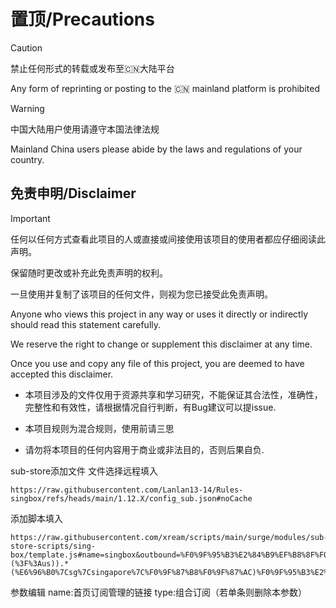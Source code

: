 # 置顶/Precautions

> [!Caution]
> 禁止任何形式的转载或发布至🇨🇳大陆平台
>
> Any form of reprinting or posting to the 🇨🇳 mainland platform is prohibited

> [!WARNING]
> 中国大陆用户使用请遵守本国法律法规
>
> Mainland China users please abide by the laws and regulations of your country.
>

## 免责申明/Disclaimer

> [!IMPORTANT]
> 任何以任何方式查看此项目的人或直接或间接使用该项目的使用者都应仔细阅读此声明。
>
> 保留随时更改或补充此免责声明的权利。
>
> 一旦使用并复制了该项目的任何文件，则视为您已接受此免责声明。
>
> Anyone who views this project in any way or uses it directly or indirectly should read this statement carefully.
>
> We reserve the right to change or supplement this disclaimer at any time.
>
> Once you use and copy any file of this project, you are deemed to have accepted this disclaimer.

- 本项目涉及的文件仅用于资源共享和学习研究，不能保证其合法性，准确性，完整性和有效性，请根据情况自行判断，有Bug建议可以提issue.

- 本项目规则为混合规则，使用前请三思

- 请勿将本项目的任何内容用于商业或非法目的，否则后果自负.

sub-store添加文件
文件选择远程填入
```
https://raw.githubusercontent.com/Lanlan13-14/Rules-singbox/refs/heads/main/1.12.X/config_sub.json#noCache
```

添加脚本填入
```
https://raw.githubusercontent.com/xream/scripts/main/surge/modules/sub-store-scripts/sing-box/template.js#name=singbox&outbound=%F0%9F%95%B3%E2%84%B9%EF%B8%8F%F0%9F%87%AD%F0%9F%87%B0%20%E9%A6%99%E6%B8%AF%F0%9F%8F%B7%E2%84%B9%EF%B8%8F%E6%B8%AF%7Chk%7Chongkong%7Ckong%20kong%7C%F0%9F%87%AD%F0%9F%87%B0%F0%9F%95%B3%E2%84%B9%EF%B8%8F%F0%9F%87%B9%F0%9F%87%BC%20%E5%8F%B0%E6%B9%BE%F0%9F%8F%B7%E2%84%B9%EF%B8%8F%E5%8F%B0%7Ctw%7Ctaiwan%7C%F0%9F%87%B9%F0%9F%87%BC%F0%9F%95%B3%E2%84%B9%EF%B8%8F%F0%9F%87%AF%F0%9F%87%B5%20%E6%97%A5%E6%9C%AC%F0%9F%8F%B7%E2%84%B9%EF%B8%8F%E6%97%A5%E6%9C%AC%7Cjp%7Cjapan%7C%F0%9F%87%AF%F0%9F%87%B5%F0%9F%95%B3%E2%84%B9%EF%B8%8F%F0%9F%87%B8%F0%9F%87%AC%20%E6%96%B0%E5%8A%A0%E5%9D%A1%F0%9F%8F%B7%E2%84%B9%EF%B8%8F%5E(%3F!.*(%3F%3Aus)).*(%E6%96%B0%7Csg%7Csingapore%7C%F0%9F%87%B8%F0%9F%87%AC)%F0%9F%95%B3%E2%84%B9%EF%B8%8F%F0%9F%87%BA%F0%9F%87%B8%20%E7%BE%8E%E5%9B%BD%F0%9F%8F%B7%E2%84%B9%EF%B8%8F%E7%BE%8E%7Cus%7Cunitedstates%7Cunited%20states%7C%F0%9F%87%BA%F0%9F%87%B8%F0%9F%95%B3%E2%84%B9%EF%B8%8F%F0%9F%87%AA%F0%9F%87%BA%20%E6%AC%A7%E6%B4%B2%F0%9F%8F%B7%E2%84%B9%EF%B8%8F%F0%9F%87%A6%F0%9F%87%B1%7C%F0%9F%87%A6%F0%9F%87%A9%7C%F0%9F%87%A6%F0%9F%87%B9%7C%F0%9F%87%A7%F0%9F%87%BE%7C%F0%9F%87%A7%F0%9F%87%AA%7C%F0%9F%87%A7%F0%9F%87%A6%7C%F0%9F%87%A7%F0%9F%87%AC%7C%F0%9F%87%AD%F0%9F%87%B7%7C%F0%9F%87%A8%F0%9F%87%BE%7C%F0%9F%87%A8%F0%9F%87%BF%7C%F0%9F%87%A9%F0%9F%87%B0%7C%F0%9F%87%AA%F0%9F%87%AA%7C%F0%9F%87%AB%F0%9F%87%AE%7C%F0%9F%87%AB%F0%9F%87%B7%7C%F0%9F%87%A9%F0%9F%87%AA%7C%F0%9F%87%AC%F0%9F%87%B7%7C%F0%9F%87%AD%F0%9F%87%BA%7C%F0%9F%87%AE%F0%9F%87%B8%7C%F0%9F%87%AE%F0%9F%87%AA%7C%F0%9F%87%AE%F0%9F%87%B9%7C%F0%9F%87%BD%F0%9F%87%B0%7C%F0%9F%87%B1%F0%9F%87%BB%7C%F0%9F%87%B1%F0%9F%87%AE%7C%F0%9F%87%B1%F0%9F%87%B9%7C%F0%9F%87%B1%F0%9F%87%BA%7C%F0%9F%87%B2%F0%9F%87%B9%7C%F0%9F%87%B2%F0%9F%87%A9%7C%F0%9F%87%B2%F0%9F%87%A8%7C%F0%9F%87%B2%F0%9F%87%AA%7C%F0%9F%87%B3%F0%9F%87%B1%7C%F0%9F%87%B2%F0%9F%87%B0%7C%F0%9F%87%B3%F0%9F%87%B4%7C%F0%9F%87%B5%F0%9F%87%B1%7C%F0%9F%87%B5%F0%9F%87%B9%7C%F0%9F%87%B7%F0%9F%87%B4%7C%F0%9F%87%B7%F0%9F%87%BA%7C%F0%9F%87%B8%F0%9F%87%B2%7C%F0%9F%87%B7%F0%9F%87%B8%7C%F0%9F%87%B8%F0%9F%87%B0%7C%F0%9F%87%B8%F0%9F%87%AE%7C%F0%9F%87%AA%F0%9F%87%B8%7C%F0%9F%87%B8%F0%9F%87%AA%7C%F0%9F%87%A8%F0%9F%87%AD%7C%F0%9F%87%B9%F0%9F%87%B7%7C%F0%9F%87%BA%F0%9F%87%A6%7C%F0%9F%87%AC%F0%9F%87%A7%7C%F0%9F%87%BB%F0%9F%87%A6%F0%9F%95%B3%E2%84%B9%EF%B8%8FSpeedtest&type=%E7%BB%84%E5%90%88%E8%AE%A2%E9%98%85#noCache
```
参数编辑
name:首页订阅管理的链接
type:组合订阅（若单条则删除本参数）

